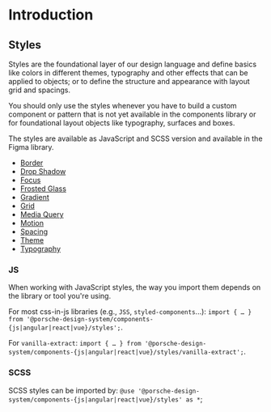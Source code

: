 # Introduction

## Styles

Styles are the foundational layer of our design language and define basics like colors in different themes, typography
and other effects that can be applied to objects; or to define the structure and appearance with layout grid and
spacings.

You should only use the styles whenever you have to build a custom component or pattern that is not yet available in the
components library or for foundational layout objects like typography, surfaces and boxes.

The styles are available as JavaScript and SCSS version and available in the Figma library.

- [Border](styles/border)
- [Drop Shadow](styles/drop-shadow)
- [Focus](styles/focus)
- [Frosted Glass](styles/frosted-glass)
- [Gradient](styles/gradient)
- [Grid](styles/grid)
- [Media Query](styles/media-query)
- [Motion](styles/motion)
- [Spacing](styles/spacing)
- [Theme](styles/theme)
- [Typography](styles/typography)

### JS

When working with JavaScript styles, the way you import them depends on the library or tool you're using.

For most css-in-js libraries (e.g., `JSS`, `styled-components`...):
`import { … } from '@porsche-design-system/components-{js|angular|react|vue}/styles';`.

For `vanilla-extract`:
`import { … } from '@porsche-design-system/components-{js|angular|react|vue}/styles/vanilla-extract';`.

### SCSS

SCSS styles can be imported by: `@use '@porsche-design-system/components-{js|angular|react|vue}/styles' as *`;
